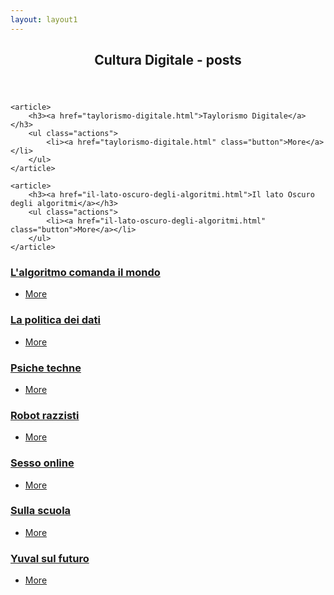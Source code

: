 ```yaml
---
layout: layout1
---
```


<!-- POSTS Section -->
<section>
	<header class="major">
		<h2>Cultura Digitale - posts</h2>
	</header>


<div class="relative">
	
	<article>
		<h3><a href="taylorismo-digitale.html">Taylorismo Digitale</a></h3>
		<ul class="actions">
			<li><a href="taylorismo-digitale.html" class="button">More</a></li>
		</ul>
	</article>

	<article>
		<h3><a href="il-lato-oscuro-degli-algoritmi.html">Il lato Oscuro degli algoritmi</a></h3>
		<ul class="actions">
			<li><a href="il-lato-oscuro-degli-algoritmi.html" class="button">More</a></li>
		</ul>
	</article>

  <article>
		<h3><a href="l-algoritmo-comanda-il-mondo.html">L'algoritmo comanda il mondo</a></h3>
		<ul class="actions">
			<li><a href="l-algoritmo-comanda-il-mondo.html" class="button">More</a></li>
		</ul>
	</article>

  <article>
    <h3><a href="la-politica-dei-dati.html">La politica dei dati</a></h3>
    <ul class="actions">
      <li><a href="la-politica-dei-dati.html" class="button">More</a></li>
    </ul>
  </article>

  <article>
    <h3><a href="psiche-techne.html">Psiche techne</a></h3>
    <ul class="actions">
      <li><a href="psiche-techne.html" class="button">More</a></li>
    </ul>
  </article>

  <article>
    <h3><a href="robot-razzisti.html">Robot razzisti</a></h3>
    <ul class="actions">
      <li><a href="robot-razzisti.html" class="button">More</a></li>
    </ul>
  </article>


  <article>
    <h3><a href="sesso-online.html">Sesso online</a></h3>
    <ul class="actions">
      <li><a href="sesso-online.html" class="button">More</a></li>
    </ul>
  </article>


  <article>
    <h3><a href="sulla-scuola.html">Sulla scuola</a></h3>
    <ul class="actions">
      <li><a href="sulla-scuola.html" class="button">More</a></li>
    </ul>
  </article>


  <article>
    <h3><a href="yuval-sul-futuro.html">Yuval sul futuro</a></h3>
    <ul class="actions">
      <li><a href="yuval-sul-futuro.html" class="button">More</a></li>
    </ul>
  </article>

  </div>
</section>
